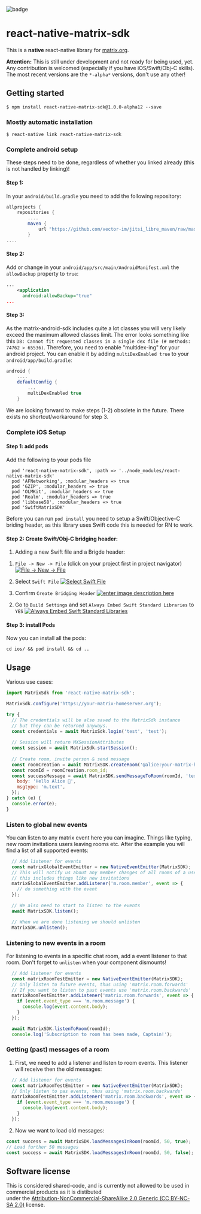 ![badge](https://img.shields.io/npm/v/react-native-matrix-sdk)

# react-native-matrix-sdk

This is a **native** react-native library for [matrix.org](https://matrix.org). 

**Attention:** This is still under development and not ready for being used, yet. 
Any contribution is welcomed (especially if you have iOS/Swift/Obj-C skills).
The most recent versions are the `*-alpha*` versions, don't use any other!

## Getting started

`$ npm install react-native-matrix-sdk@1.0.0-alpha12 --save`

### Mostly automatic installation

`$ react-native link react-native-matrix-sdk`

### Complete android setup

These steps need to be done, regardless of whether you linked already (this is not handled by linking)!

#### Step 1:
In your `android/build.gradle` you need to add the following repository: 
```groovy
allprojects {
    repositories {
        ....
        maven {
            url "https://github.com/vector-im/jitsi_libre_maven/raw/master/releases"
        }
....
```

#### Step 2:

Add or change in your `android/app/src/main/AndroidManifest.xml` the `allowBackup` property to `true`:
```xml
...
    <application
      android:allowBackup="true"
...
```

#### Step 3:

As the matrix-android-sdk includes quite a lot classes you will very likely exceed the maximum allowed classes
limit. The error looks something like this `D8: Cannot fit requested classes in a single dex file (# methods: 74762 > 65536)`.
Therefore, you need to enable "multidex-ing" for your android project. You can enable it by adding `multiDexEnabled true` to your 
`android/app/build.gradle`:

```groovy
android {
    ....
    defaultConfig {
        ...
        multiDexEnabled true
    }
```


We are looking forward to make steps (1-2) obsolete in the future. There exists no shortcut/workaround for step 3.

### Complete iOS Setup

#### Step 1: add pods

Add the following to your pods file
```text
  pod 'react-native-matrix-sdk', :path => '../node_modules/react-native-matrix-sdk'
  pod 'AFNetworking', :modular_headers => true
  pod 'GZIP', :modular_headers => true
  pod 'OLMKit', :modular_headers => true
  pod 'Realm', :modular_headers => true
  pod 'libbase58', :modular_headers => true
  pod 'SwiftMatrixSDK'
```

Before you can run `pod install` you need to setup a Swift/Objective-C briding header, as this library uses 
Swift code this is needed for RN to work.

#### Step 2: Create Swift/Obj-C bridging header:

1. Adding a new Swift file and a Brigde header:

1) `File -> New -> File` (click on your project first in project navigator)
[![`File -> New -> File`][1]][1]

2) Select `Swift File` [![Select `Swift File`][2]][2]

3) Confirm `Create Bridging Header` [![enter image description here][3]][3]

2. Go to `Build Settings` and set `Always Embed Swift Standard Libraries` to `YES` [![Always Embed Swift Standard Libraries][4]][4]


  [1]: https://i.stack.imgur.com/mI7pc.jpg
  [2]: https://i.stack.imgur.com/VbeJb.png
  [3]: https://i.stack.imgur.com/WXTz2.png
  [4]: https://i.stack.imgur.com/XtABe.png
  
#### Step 3: install Pods

Now you can install all the pods:
```shell script
cd ios/ && pod install && cd ..
```

## Usage

Various use cases: 

```javascript
import MatrixSdk from 'react-native-matrix-sdk';

MatrixSdk.configure('https://your-matrix-homeserver.org');

try {
  // The credentials will be also saved to the MatrixSdk instance
  // but they can be returned anyways.
  const credentials = await MatrixSdk.login('test', 'test');
  
  // Session will return MXSessionAttributes
  const session = await MatrixSdk.startSession();
                                                                                       
  // Create room, invite person & send message
  const roomCreation = await MatrixSDK.createRoom('@alice:your-matrix-homeserver.org');
  const roomId = roomCreation.room_id;
  const successMessage = await MatrixSDK.sendMessageToRoom(roomId, 'text', {
    body: 'Hello Alice 🚀',
    msgtype: 'm.text',
  });
} catch (e) {
  console.error(e);
}
```

### Listen to global new events 

You can listen to any matrix event here you can imagine. Things like typing, new room invitations
users leaving rooms etc. 
After the example you will find a list of all supported events:

```javascript
  // Add listener for events
  const matrixGlobalEventEmitter = new NativeEventEmitter(MatrixSDK);
  // This will notify us about any member changes of all rooms of a user
  // this includes things like new invitations
  matrixGlobalEventEmitter.addListener('m.room.member', event => {
    // do something with the event
  });

  // We also need to start to listen to the events
  await MatrixSDK.listen();

  // When we are done listening we should unlisten
  MatrixSDK.unlisten();
```

### Listening to new events in a room

For listening to events in a specific chat room, add a event listener to that room.
Don't forget to `unlisten` when your component dismounts!

```javascript 
  // Add listener for events
  const matrixRoomTestEmitter = new NativeEventEmitter(MatrixSDK);
  // Only listen to future events, thus using 'matrix.room.forwards'
  // If you want to listen to past events use 'matrix.room.backwards'
  matrixRoomTestEmitter.addListener('matrix.room.forwards', event => {
    if (event.event_type === 'm.room.message') {
      console.log(event.content.body);
    }
  });

  await MatrixSDK.listenToRoom(roomId);
  console.log('Subscription to room has been made, Captain!');
```

### Getting (past) messages of a room

1. First, we need to add a listener and listen to room events. This listener will receive then 
the old messages: 

```javascript
  // Add listener for events
  const matrixRoomTestEmitter = new NativeEventEmitter(MatrixSDK);
  // Only listen to pas events, thus using 'matrix.room.backwards'
  matrixRoomTestEmitter.addListener('matrix.room.backwards', event => {
    if (event.event_type === 'm.room.message') {
      console.log(event.content.body);
    }
  });
``` 

2. Now we want to load old messages: 

```javascript
const success = await MatrixSDK.loadMessagesInRoom(roomId, 50, true);
// Load further 50 messages
const success = await MatrixSDK.loadMessagesInRoom(roomId, 50, false);
```

## Software license

This is considered shared-code, and is currently not allowed to be used in commercial products as it is distibuted  
under the [Attribution-NonCommercial-ShareAlike 2.0 Generic (CC BY-NC-SA 2.0)](https://creativecommons.org/licenses/by-nc-sa/2.0/) license.
